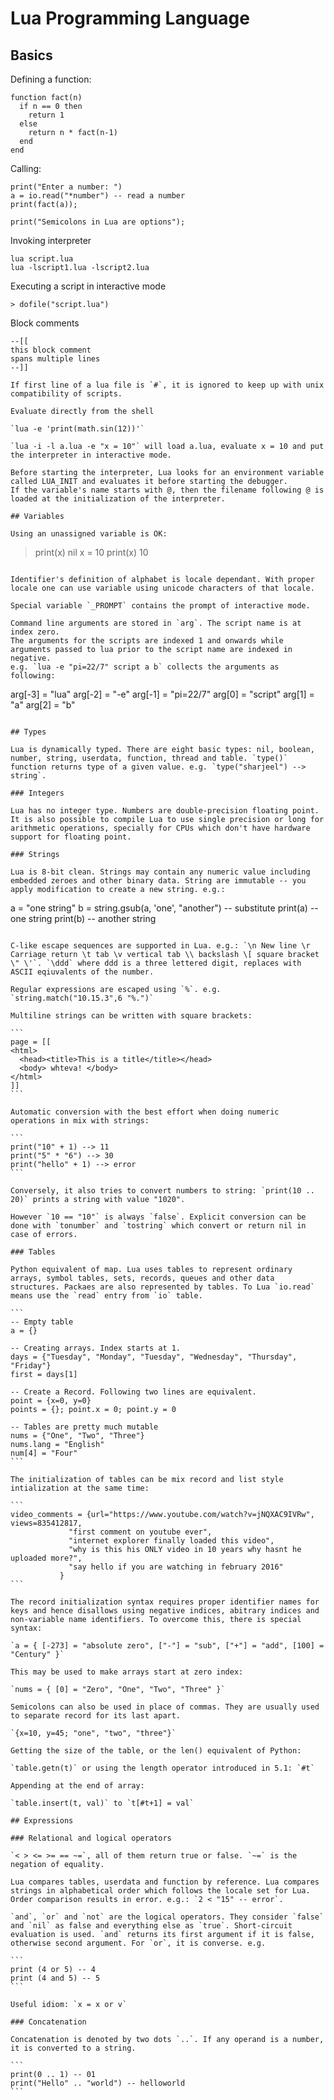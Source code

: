 Lua Programming Language
===

## Basics

Defining a function:

```
function fact(n) 
  if n == 0 then
    return 1
  else
    return n * fact(n-1)
  end
end
```

Calling:

```
print("Enter a number: ")
a = io.read("*number") -- read a number
print(fact(a));

print("Semicolons in Lua are options");
```

Invoking interpreter

```
lua script.lua
lua -lscript1.lua -lscript2.lua
```

Executing a script in interactive mode

```
> dofile("script.lua")
```

Block comments 
```
--[[
this block comment
spans multiple lines
--]]

If first line of a lua file is `#`, it is ignored to keep up with unix compatibility of scripts. 

Evaluate directly from the shell

`lua -e 'print(math.sin(12))'`

`lua -i -l a.lua -e "x = 10"` will load a.lua, evaluate x = 10 and put the interpreter in interactive mode.

Before starting the interpreter, Lua looks for an environment variable called LUA_INIT and evaluates it before starting the debugger.
If the variable's name starts with @, then the filename following @ is loaded at the initialization of the interpreter.

## Variables

Using an unassigned variable is OK:

```
> print(x)
nil
> x = 10
> print(x)
10
```

Identifier's definition of alphabet is locale dependant. With proper locale one can use variable using unicode characters of that locale. 

Special variable `_PROMPT` contains the prompt of interactive mode.

Command line arguments are stored in `arg`. The script name is at index zero.
The arguments for the scripts are indexed 1 and onwards while arguments passed to lua prior to the script name are indexed in negative.
e.g. `lua -e "pi=22/7" script a b` collects the arguments as following:

```
arg[-3] = "lua"
arg[-2] = "-e"
arg[-1] = "pi=22/7"
arg[0] = "script"
arg[1] = "a"
arg[2] = "b"
```

## Types

Lua is dynamically typed. There are eight basic types: nil, boolean, number, string, userdata, function, thread and table. `type()` function returns type of a given value. e.g. `type("sharjeel") --> string`.

### Integers

Lua has no integer type. Numbers are double-precision floating point. It is also possible to compile Lua to use single precision or long for arithmetic operations, specially for CPUs which don't have hardware support for floating point. 

### Strings

Lua is 8-bit clean. Strings may contain any numeric value including embedded zeroes and other binary data. String are immutable -- you apply modification to create a new string. e.g.:

```
a = "one string"
b = string.gsub(a, 'one', "another") -- substitute
print(a) -- one string
print(b) -- another string
````

C-like escape sequences are supported in Lua. e.g.: `\n New line \r Carriage return \t tab \v vertical tab \\ backslash \[ square bracket \" \'`. `\ddd` where ddd is a three lettered digit, replaces with ASCII eqiuvalents of the number.

Regular expressions are escaped using `%`. e.g. `string.match("10.15.3",6 "%.")`

Multiline strings can be written with square brackets:

```
page = [[
<html>
  <head><title>This is a title</title></head>
  <body> whteva! </body>
</html>
]]
```

Automatic conversion with the best effort when doing numeric operations in mix with strings:

```
print("10" + 1) --> 11
print("5" * "6") --> 30
print("hello" + 1) --> error
```

Conversely, it also tries to convert numbers to string: `print(10 .. 20)` prints a string with value "1020".

However `10 == "10"` is always `false`. Explicit conversion can be done with `tonumber` and `tostring` which convert or return nil in case of errors.

### Tables

Python equivalent of map. Lua uses tables to represent ordinary arrays, symbol tables, sets, records, queues and other data structures. Packaes are also represented by tables. To Lua `io.read` means use the `read` entry from `io` table. 

```
-- Empty table
a = {} 

-- Creating arrays. Index starts at 1.
days = {"Tuesday", "Monday", "Tuesday", "Wednesday", "Thursday", "Friday"}
first = days[1]

-- Create a Record. Following two lines are equivalent.
point = {x=0, y=0}
points = {}; point.x = 0; point.y = 0

-- Tables are pretty much mutable
nums = {"One", "Two", "Three"}
nums.lang = "English"
num[4] = "Four"
```

The initialization of tables can be mix record and list style intialization at the same time:

```
video_comments = {url="https://www.youtube.com/watch?v=jNQXAC9IVRw", views=835412817,
             "first comment on youtube ever",
             "internet explorer finally loaded this video",
             "why is this his ONLY video in 10 years why hasnt he uploaded more?",
             "say hello if you are watching in february 2016﻿"
           }
```

The record initialization syntax requires proper identifier names for keys and hence disallows using negative indices, abitrary indices and non-variable name identifiers. To overcome this, there is special syntax:

`a = { [-273] = "absolute zero", ["-"] = "sub", ["+"] = "add", [100] = "Century" }`

This may be used to make arrays start at zero index:

`nums = { [0] = "Zero", "One", "Two", "Three" }`

Semicolons can also be used in place of commas. They are usually used to separate record for its last apart.

`{x=10, y=45; "one", "two", "three"}`

Getting the size of the table, or the len() equivalent of Python:

`table.getn(t)` or using the length operator introduced in 5.1: `#t`

Appending at the end of array:

`table.insert(t, val)` to `t[#t+1] = val` 

## Expressions

### Relational and logical operators

`< > <= >= == ~=`, all of them return true or false. `~=` is the negation of equality.

Lua compares tables, userdata and function by reference. Lua compares strings in alphabetical order which follows the locale set for Lua. Order comparison results in error. e.g.: `2 < "15" -- error`.

`and`, `or` and `not` are the logical operators. They consider `false` and `nil` as false and everything else as `true`. Short-circuit evaluation is used. `and` returns its first argument if it is false, otherwise second argument. For `or`, it is converse. e.g.

```
print (4 or 5) -- 4
print (4 and 5) -- 5
```

Useful idiom: `x = x or v`

### Concatenation

Concatenation is denoted by two dots `..`. If any operand is a number, it is converted to a string.

```
print(0 .. 1) -- 01
print("Hello" .. "world") -- helloworld
```

